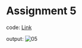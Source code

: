 # Assignment 5

code: [Link](variable.js)

output:
![05](https://user-images.githubusercontent.com/118118102/212302469-59388f2e-3863-4652-bed1-aee0ee60a8b2.png)
